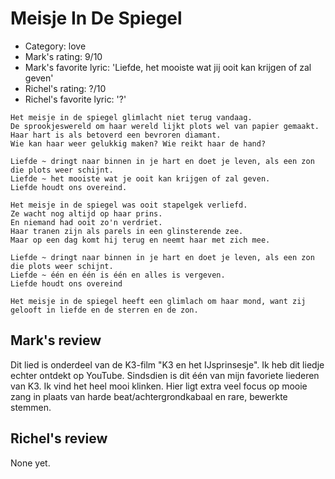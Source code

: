 # Meisje In De Spiegel

 * Category: love
 * Mark's rating: 9/10
 * Mark's favorite lyric: 'Liefde, het mooiste wat jij ooit kan krijgen of zal geven'
 * Richel's rating: ?/10
 * Richel's favorite lyric: '?'

```
Het meisje in de spiegel glimlacht niet terug vandaag.
De sprookjeswereld om haar wereld lijkt plots wel van papier gemaakt.
Haar hart is als betoverd een bevroren diamant.
Wie kan haar weer gelukkig maken? Wie reikt haar de hand?
 
Liefde ~ dringt naar binnen in je hart en doet je leven, als een zon die plots weer schijnt.
Liefde ~ het mooiste wat je ooit kan krijgen of zal geven.
Liefde houdt ons overeind.
 
Het meisje in de spiegel was ooit stapelgek verliefd.
Ze wacht nog altijd op haar prins.
En niemand had ooit zo'n verdriet.
Haar tranen zijn als parels in een glinsterende zee.
Maar op een dag komt hij terug en neemt haar met zich mee.
 
Liefde ~ dringt naar binnen in je hart en doet je leven, als een zon die plots weer schijnt.
Liefde ~ één en één is één en alles is vergeven.
Liefde houdt ons overeind
 
Het meisje in de spiegel heeft een glimlach om haar mond, want zij gelooft in liefde en de sterren en de zon.
```

## Mark's review

Dit lied is onderdeel van de K3-film "K3 en het IJsprinsesje". Ik heb dit liedje echter ontdekt op YouTube. Sindsdien is dit één van mijn favoriete liederen van K3. Ik vind het heel mooi klinken. Hier ligt extra veel focus op mooie zang in plaats van harde beat/achtergrondkabaal en rare, bewerkte stemmen.

## Richel's review

None yet.
